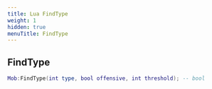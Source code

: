 ```yaml
---
title: Lua FindType
weight: 1
hidden: true
menuTitle: FindType
---
```

## FindType
```lua
Mob:FindType(int type, bool offensive, int threshold); -- bool
```